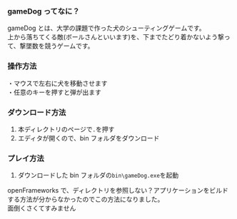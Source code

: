 ### gameDog ってなに？

gameDog とは、大学の課題で作った犬のシューティングゲームです。<br>
上から落ちてくる敵(ボールさんといいます)を、下までたどり着かないよう撃って、撃墜数を競うゲームです。

### 操作方法

・マウスで左右に犬を移動させます<br>
・任意のキーを押すと弾が出ます

### ダウンロード方法

1. 本ディレクトリのページで`.`を押す
2. エディタが開くので、bin フォルダをダウンロード

### プレイ方法

1. ダウンロードした bin フォルダの`bin\gameDog.exe`を起動

openFrameworks で、ディレクトリを参照しない？アプリケーションをビルドする方法が分からなかったのでこの方法になりました。<br>
面倒くさくてすみません
